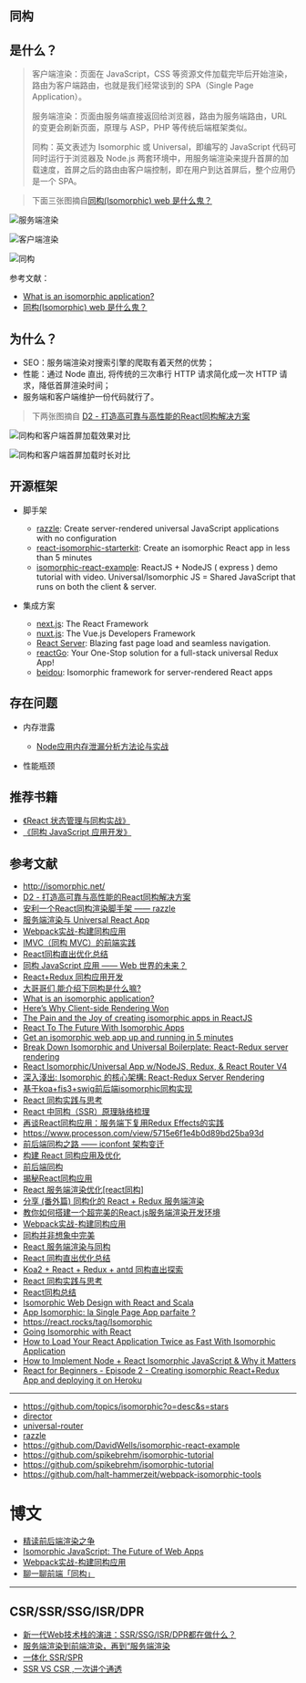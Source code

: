同构
---

## 是什么？

> 客户端渲染：页面在 JavaScript，CSS 等资源文件加载完毕后开始渲染，路由为客户端路由，也就是我们经常谈到的 SPA（Single Page Application）。
>
> 服务端渲染：页面由服务端直接返回给浏览器，路由为服务端路由，URL 的变更会刷新页面，原理与 ASP，PHP 等传统后端框架类似。
>
> 同构：英文表述为 Isomorphic 或 Universal，即编写的 JavaScript 代码可同时运行于浏览器及 Node.js 两套环境中，用服务端渲染来提升首屏的加载速度，首屏之后的路由由客户端控制，即在用户到达首屏后，整个应用仍是一个 SPA。

> 下面三张图摘自[同构(Isomorphic) web 是什么鬼？](https://www.jianshu.com/p/5ce23647e7e3)

![服务端渲染](./.assets/服务端渲染.jpg)

![客户端渲染](./.assets/客户端渲染.jpg)

![同构](./.assets/同构.jpg)

参考文献：

- [What is an isomorphic application?](https://www.lullabot.com/articles/what-is-an-isomorphic-application)
- [同构(Isomorphic) web 是什么鬼？](https://www.jianshu.com/p/5ce23647e7e3)

## 为什么？

- SEO：服务端渲染对搜索引擎的爬取有着天然的优势；
- 性能：通过 Node 直出, 将传统的三次串行 HTTP 请求简化成一次 HTTP 请求，降低首屏渲染时间；
- 服务端和客户端维护一份代码就行了。

> 下两张图摘自 [D2 - 打造高可靠与高性能的React同构解决方案](https://zhuanlan.zhihu.com/p/32124393)

![同构和客户端首屏加载效果对比](./.assets/同构和客户端首屏加载效果对比.gif)

![同构和客户端首屏加载时长对比](./.assets/同构和客户端首屏加载时长对比.jpg)


## 开源框架

- 脚手架

    - [razzle](https://github.com/jaredpalmer/razzle): Create server-rendered universal JavaScript applications with no configuration
    - [react-isomorphic-starterkit](https://github.com/RickWong/react-isomorphic-starterkit): Create an isomorphic React app in less than 5 minutes
    - [isomorphic-react-example](https://github.com/DavidWells/isomorphic-react-example): ReactJS + NodeJS ( express ) demo tutorial with video. Universal/Isomorphic JS = Shared JavaScript that runs on both the client & server.

- 集成方案

    - [next.js](https://github.com/zeit/next.js): The React Framework
    - [nuxt.js](https://github.com/topics/universal): The Vue.js Developers Framework
    - [React Server](https://github.com/redfin/react-server): Blazing fast page load and seamless navigation.
    - [reactGo](https://github.com/reactGo/reactGo): Your One-Stop solution for a full-stack universal Redux App!
    - [beidou](https://github.com/alibaba/beidou): Isomorphic framework for server-rendered React apps

## 存在问题

- 内存泄露

    - [Node应用内存泄漏分析方法论与实战](https://github.com/alibaba/beidou/blob/master/packages/beidou-docs/articles/node-memory-leak.md)

- 性能瓶颈

## 推荐书籍

- [《React 状态管理与同构实战》](https://book.douban.com/subject/30290509/)
- [《同构 JavaScript 应用开发》](http://www.ituring.com.cn/book/tupubarticle/18356)

## 参考文献

- http://isomorphic.net/
- [D2 - 打造高可靠与高性能的React同构解决方案](https://zhuanlan.zhihu.com/p/32124393)
- [安利一个React同构渲染脚手架 —— razzle](https://zhuanlan.zhihu.com/p/32241563)
- [服务端渲染与 Universal React App](https://zhuanlan.zhihu.com/p/30580569)
- [Webpack实战-构建同构应用](http://imweb.io/topic/5a39c971a192c3b460fce30d)
- [IMVC（同构 MVC）的前端实践 ](https://github.com/Lucifier129/Lucifier129.github.io/issues/14)
- [React同构直出优化总结](http://www.alloyteam.com/2016/06/react-isomorphic/)
- [同构 JavaScript 应用 —— Web 世界的未来？](https://zhuanlan.zhihu.com/p/19973091)
- [React+Redux 同构应用开发](http://www.aliued.com/?p=3077)
- [大哥哥们,能介绍下同构是什么嘛?](https://cnodejs.org/topic/563f57998e90ab7c391e9f70)
- [What is an isomorphic application?](https://www.lullabot.com/articles/what-is-an-isomorphic-application)
- [Here’s Why Client-side Rendering Won](https://medium.freecodecamp.org/heres-why-client-side-rendering-won-46a349fadb52)
- [The Pain and the Joy of creating isomorphic apps in ReactJS](https://reactjsnews.com/isomorphic-react-in-real-life)
- [React To The Future With Isomorphic Apps](https://www.smashingmagazine.com/2015/04/react-to-the-future-with-isomorphic-apps/)
- [Get an isomorphic web app up and running in 5 minutes](https://hackernoon.com/get-an-isomorphic-web-app-up-and-running-in-5-minutes-72da028c15dd)
- [Break Down Isomorphic and Universal Boilerplate: React-Redux server rendering](https://hackernoon.com/isomorphic-universal-boilerplate-react-redux-server-rendering-tutorial-example-webpack-compenent-6e22106ae285)
- [React Isomorphic/Universal App w/NodeJS, Redux, & React Router V4](https://codeburst.io/react-isomorphic-universal-app-w-nodejs-redux-react-router-v4-be80aa57dcaf)
- [深入淺出: Isomorphic 的核心架構: React-Redux Server Rendering](https://medium.com/@peterchang_82818/%E6%B7%B1%E5%85%A5%E6%B7%BA%E5%87%BA-isomorphic-%E7%9A%84%E6%A0%B8%E5%BF%83%E6%9E%B6%E6%A7%8B-react-redux-server-rendering-%E6%95%99%E5%AD%B8-%E7%AF%84%E4%BE%8B-1b37174e279d)
- [基于koa+fis3+swig前后端isomorphic同构实现](https://www.w3ctech.com/topic/1763)
- [React 同构实践与思考](http://www.codedata.cn/hacknews/14691734730407833)
- [React 中同构（SSR）原理脉络梳理](http://www.fly63.com/article/detial/1173)
- [再谈React同构应用：服务端下复用Redux Effects的实践](https://blog.chionlab.moe/2016/12/21/universal-react-app-reuse-effects-on-server-side/)
- https://www.processon.com/view/5715e6f1e4b0d89bd25ba93d
- [前后端同构之路 —— iconfont 架构变迁](https://blog.ymfe.org/Create-React-Universial-App/)
- [构建 React 同构应用及优化](http://www.infoq.com/cn/presentations/application-and-optimization-of-constructing-react-isomorphism)
- [前后端同构](http://fex.baidu.com/yog2/docs/advance/isomorphic.html)
- [揭秘React同构应用](https://yq.aliyun.com/articles/635123)
- [React 服务端渲染优化[react同构]](https://www.yaruyi.com/article/2017-12-07-jTAJ)
- [分享 (番外篇) 同构化的 React + Redux 服务端渲染](https://ruby-china.org/topics/29835)
- [教你如何搭建一个超完美的React.js服务端渲染开发环境](https://www.jianshu.com/p/0ecd727107bb)
- [Webpack实战-构建同构应用](http://imweb.io/topic/5a39c971a192c3b460fce30d)
- [同构并非想象中完美](https://www.css3.io/isomorphic-Is-not-perfect-as-you-think.html)
- [React 服务端渲染与同构](http://blog.pspgbhu.me/article/react-isomorphic/)
- [React 同构直出优化总结](https://cloud.tencent.com/developer/article/1005009)
- [Koa2 + React + Redux + antd 同构直出探索](http://coderlt.coding.me/2016/11/25/isomorphism-koa2-react-antd/)
- [React 同构实践与思考](https://segmentfault.com/a/1190000004671209)
- [React同构总结](https://segmentfault.com/a/1190000013609085)
- [Isomorphic Web Design with React and Scala](https://thebhwgroup.com/blog/isomorphic-web-design-react-scala)
- [App Isomorphic: la Single Page App parfaite ?](https://tech.m6web.fr/isomorphic-single-page-app-parfaite-react-flux/)
- https://react.rocks/tag/Isomorphic
- [Going Isomorphic with React](https://bensmithett.github.io/going-isomorphic-with-react/#/)
- [How to Load Your React Application Twice as Fast With Isomorphic Application](https://blog.theodo.fr/2017/02/how-to-load-your-react-applicatoin-twice-as-fast-with-isomorphic-application/)
- [How to Implement Node + React Isomorphic JavaScript & Why it Matters](https://developer.ibm.com/node/2015/06/10/node-js-react-isomorphic-javascript-why-it-matters/)
- [React for Beginners - Episode 2 - Creating isomorphic React+Redux App and deploying it on Heroku](https://blog.codingbox.io/react-for-beginners-creating-isomorphic-react-redux-app-and-deploying-it-on-heroku-6a313f8f3693)

---

- https://github.com/topics/isomorphic?o=desc&s=stars
- [director](https://github.com/flatiron/director)
- [universal-router](https://github.com/kriasoft/universal-router)
- [razzle](https://github.com/jaredpalmer/razzle)
- https://github.com/DavidWells/isomorphic-react-example
- https://github.com/spikebrehm/isomorphic-tutorial
- https://github.com/spikebrehm/isomorphic-tutorial
- https://github.com/halt-hammerzeit/webpack-isomorphic-tools

# 博文

- [精读前后端渲染之争](https://github.com/camsong/blog/issues/8)
- [Isomorphic JavaScript: The Future of Web Apps](https://medium.com/airbnb-engineering/isomorphic-javascript-the-future-of-web-apps-10882b7a2ebc)
- [Webpack实战-构建同构应用](https://juejin.im/post/5a38763af265da430a50b0d0)
- [聊一聊前端「同构」](https://webfe.kujiale.com/liao-yi-liao-qian-duan-tong-gou/)

---

## CSR/SSR/SSG/ISR/DPR

- [新一代Web技术栈的演进：SSR/SSG/ISR/DPR都在做什么？](https://cloud.tencent.com/developer/article/1819396)
- [服务端渲染到前端渲染，再到“服务端渲染](https://segmentfault.com/a/1190000015862685)
- [一体化 SSR/SPR](https://modernjs.dev/docs/guides/features/server-side/web/ssr-and-spr)
- [SSR VS CSR ,一次讲个通透](https://zhuanlan.zhihu.com/p/60975107)
